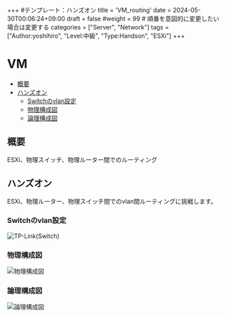 +++
#テンプレート：ハンズオン
title = 'VM_routing'
date = 2024-05-30T00:06:24+09:00
draft = false
#weight = 99 # 順番を意図的に変更したい場合は変更する
categories = ["Server", "Network"]
tags = ["Author:yoshihiro", "Level:中級", "Type:Handson", "ESXi"]
+++

# VM

- [概要](#概要)
- [ハンズオン](#ハンズオン)
  - [Switchのvlan設定](#switchのvlan設定)
  - [物理構成図](#物理構成図)
  - [論理構成図](#論理構成図)

## 概要
ESXi、物理スイッチ、物理ルーター間でのルーティング


## ハンズオン
ESXi、物理ルーター、物理スイッチ間でのvlan間ルーティングに挑戦します。

### Switchのvlan設定
![TP-Link(Switch)](/img/VM_routing/Switch_config.png)


### 物理構成図
![物理構成図](/img/VM_routing/物理構成図.png)


### 論理構成図
![論理構成図](/img/VM_routing/論理構成図.png)